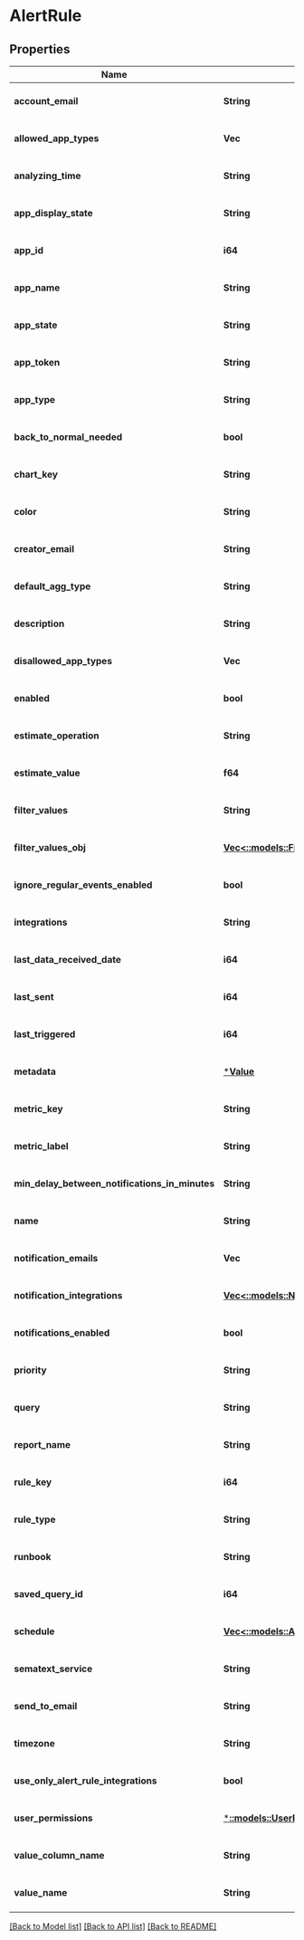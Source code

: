# AlertRule

## Properties

| Name                                           | Type                                                                             | Description | Notes                        |
| ---------------------------------------------- | -------------------------------------------------------------------------------- | ----------- | ---------------------------- |
| **account_email**                              | **String**                                                                       |             | [optional] [default to null] |
| **allowed_app_types**                          | **Vec<i64>**                                                                     |             | [optional] [default to null] |
| **analyzing_time**                             | **String**                                                                       |             | [optional] [default to null] |
| **app_display_state**                          | **String**                                                                       |             | [optional] [default to null] |
| **app_id**                                     | **i64**                                                                          |             | [optional] [default to null] |
| **app_name**                                   | **String**                                                                       |             | [optional] [default to null] |
| **app_state**                                  | **String**                                                                       |             | [optional] [default to null] |
| **app_token**                                  | **String**                                                                       |             | [optional] [default to null] |
| **app_type**                                   | **String**                                                                       |             | [optional] [default to null] |
| **back_to_normal_needed**                      | **bool**                                                                         |             | [optional] [default to null] |
| **chart_key**                                  | **String**                                                                       |             | [optional] [default to null] |
| **color**                                      | **String**                                                                       |             | [optional] [default to null] |
| **creator_email**                              | **String**                                                                       |             | [optional] [default to null] |
| **default_agg_type**                           | **String**                                                                       |             | [optional] [default to null] |
| **description**                                | **String**                                                                       |             | [optional] [default to null] |
| **disallowed_app_types**                       | **Vec<i64>**                                                                     |             | [optional] [default to null] |
| **enabled**                                    | **bool**                                                                         |             | [optional] [default to null] |
| **estimate_operation**                         | **String**                                                                       |             | [optional] [default to null] |
| **estimate_value**                             | **f64**                                                                          |             | [optional] [default to null] |
| **filter_values**                              | **String**                                                                       |             | [optional] [default to null] |
| **filter_values_obj**                          | [**Vec<::models::FilterValue>**](FilterValue.md)                                 |             | [optional] [default to null] |
| **ignore_regular_events_enabled**              | **bool**                                                                         |             | [optional] [default to null] |
| **integrations**                               | **String**                                                                       |             | [optional] [default to null] |
| **last_data_received_date**                    | **i64**                                                                          |             | [optional] [default to null] |
| **last_sent**                                  | **i64**                                                                          |             | [optional] [default to null] |
| **last_triggered**                             | **i64**                                                                          |             | [optional] [default to null] |
| **metadata**                                   | [***Value**](Value.md)                                                           |             | [optional] [default to null] |
| **metric_key**                                 | **String**                                                                       |             | [optional] [default to null] |
| **metric_label**                               | **String**                                                                       |             | [optional] [default to null] |
| **min_delay_between_notifications_in_minutes** | **String**                                                                       |             | [optional] [default to null] |
| **name**                                       | **String**                                                                       |             | [optional] [default to null] |
| **notification_emails**                        | **Vec<String>**                                                                  |             | [optional] [default to null] |
| **notification_integrations**                  | [**Vec<::models::NotificationIntegration>**](NotificationIntegration.md)         |             | [optional] [default to null] |
| **notifications_enabled**                      | **bool**                                                                         |             | [optional] [default to null] |
| **priority**                                   | **String**                                                                       |             | [optional] [default to null] |
| **query**                                      | **String**                                                                       |             | [optional] [default to null] |
| **report_name**                                | **String**                                                                       |             | [optional] [default to null] |
| **rule_key**                                   | **i64**                                                                          |             | [optional] [default to null] |
| **rule_type**                                  | **String**                                                                       |             | [optional] [default to null] |
| **runbook**                                    | **String**                                                                       |             | [optional] [default to null] |
| **saved_query_id**                             | **i64**                                                                          |             | [optional] [default to null] |
| **schedule**                                   | [**Vec<::models::AlertRuleScheduleWeekdayDto>**](AlertRuleScheduleWeekdayDto.md) |             | [optional] [default to null] |
| **sematext_service**                           | **String**                                                                       |             | [optional] [default to null] |
| **send_to_email**                              | **String**                                                                       |             | [optional] [default to null] |
| **timezone**                                   | **String**                                                                       |             | [optional] [default to null] |
| **use_only_alert_rule_integrations**           | **bool**                                                                         |             | [optional] [default to null] |
| **user_permissions**                           | [***::models::UserPermissions**](UserPermissions.md)                             |             | [optional] [default to null] |
| **value_column_name**                          | **String**                                                                       |             | [optional] [default to null] |
| **value_name**                                 | **String**                                                                       |             | [optional] [default to null] |

[[Back to Model list]](../README.md#documentation-for-models) [[Back to API list]](../README.md#documentation-for-api-endpoints) [[Back to README]](../README.md)
